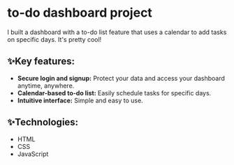 <h1> to-do dashboard project </h1>
<p>I built a dashboard with a to-do list feature that uses a calendar to add tasks on specific days. It's pretty cool!</p>

<h2>✨Key features:</h2>
<ul>
  <li><strong>Secure login and signup:</strong> Protect your data and access your dashboard anytime, anywhere.</li>
  <li><strong>Calendar-based to-do list:</strong> Easily schedule tasks for specific days.</li>
  <li><strong>Intuitive interface:</strong> Simple and easy to use.</li>
</ul>

<h2>✨Technologies:</h2>
<ul>
  <li>HTML</li>
  <li>CSS</li>
  <li>JavaScript</li>
</ul>
